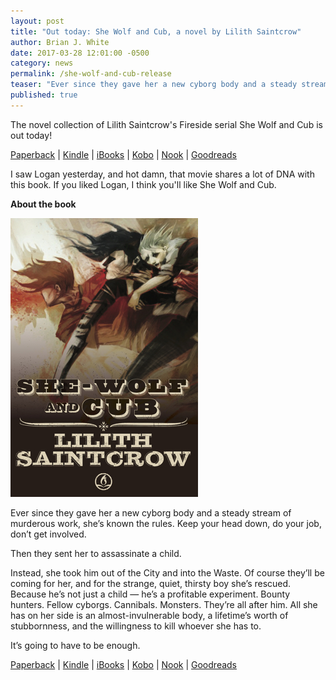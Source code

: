 ```yaml
---
layout: post
title: "Out today: She Wolf and Cub, a novel by Lilith Saintcrow"
author: Brian J. White
date: 2017-03-28 12:01:00 -0500
category: news
permalink: /she-wolf-and-cub-release
teaser: "Ever since they gave her a new cyborg body and a steady stream of murderous work, she’s known the rules. Keep your head down, do your job, don’t get involved. Then they sent her to assassinate a child."
published: true
---
```


The novel collection of Lilith Saintcrow's Fireside serial She Wolf and Cub is out today! 

[Paperback](https://www.amazon.com/dp/0986104051) | [Kindle](https://www.amazon.com/dp/B06XC3W4HC) | [iBooks](https://itunes.apple.com/us/book/she-wolf-and-cub/id1210096085) | [Kobo](https://www.kobo.com/us/en/ebook/she-wolf-and-cub) | [Nook](http://www.barnesandnoble.com/w/she-wolf-and-cub-lilith-saintcrow/1126044793) | [Goodreads](https://www.goodreads.com/book/show/34408146-she-wolf-and-cub)

I saw Logan yesterday, and hot damn, that movie shares a lot of DNA with this book. If you liked Logan, I think you'll like She Wolf and Cub.

**About the book**

![She Wolf and Cub cover](/images/book-covers/she-wolf-and-cub-small.jpg)

Ever since they gave her a new cyborg body and a steady stream of murderous work, she’s known the rules. Keep your head down, do your job, don’t get involved.

Then they sent her to assassinate a child.

Instead, she took him out of the City and into the Waste. Of course they’ll be coming for her, and for the strange, quiet, thirsty boy she’s rescued. Because he’s not just a child — he’s a profitable experiment. Bounty hunters. Fellow cyborgs. Cannibals. Monsters. They’re all after him. All she has on her side is an almost-invulnerable body, a lifetime’s worth of stubbornness, and the willingness to kill whoever she has to.

It’s going to have to be enough.

[Paperback](https://www.amazon.com/dp/0986104051) | [Kindle](https://www.amazon.com/dp/B06XC3W4HC) | [iBooks](https://itunes.apple.com/us/book/she-wolf-and-cub/id1210096085) | [Kobo](https://www.kobo.com/us/en/ebook/she-wolf-and-cub) | [Nook](http://www.barnesandnoble.com/w/she-wolf-and-cub-lilith-saintcrow/1126044793) | [Goodreads](https://www.goodreads.com/book/show/34408146-she-wolf-and-cub)
